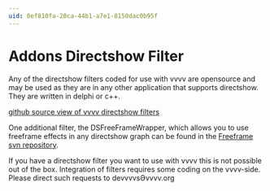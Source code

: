 ```yaml
---
uid: 0ef810fa-20ca-44b1-a7e1-8150dac0b95f
---
```


# Addons Directshow Filter
Any of the directshow filters coded for use with vvvv are opensource and may be used as they are in any other application that supports directshow. They are written in delphi or c++.  

<a href="https://github.com/vvvv/vvvv-sdk/tree/develop/vvvv45/src/nodes/directshowfilter" class="extURL" target="_blank">github source view of vvvv directshow filters</a>  

One additional filter, the DSFreeFrameWrapper, which allows you to use freeframe effects in any directshow graph can be found in the <a href="http://freeframe.svn.sourceforge.net/viewvc/freeframe/trunk/DSFreeFrameWrapper" class="extURL" target="_blank">Freeframe svn repository</a>.  

If you have a directshow filter you want to use with vvvv this is not possible out of the box. Integration of filters requires some coding on the vvvv-side. Please direct such requests to devvvvsӘvvvv.org 